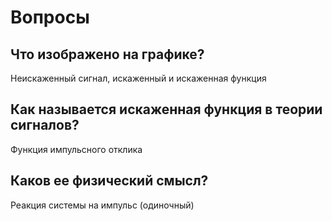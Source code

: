 # Вопросы

## Что изображено на графике?

Неискаженный сигнал, искаженный и искаженная функция

## Как называется искаженная функция в теории сигналов?

Функция импульсного отклика

## Каков ее физический смысл?

Реакция системы на импульс (одиночный)
